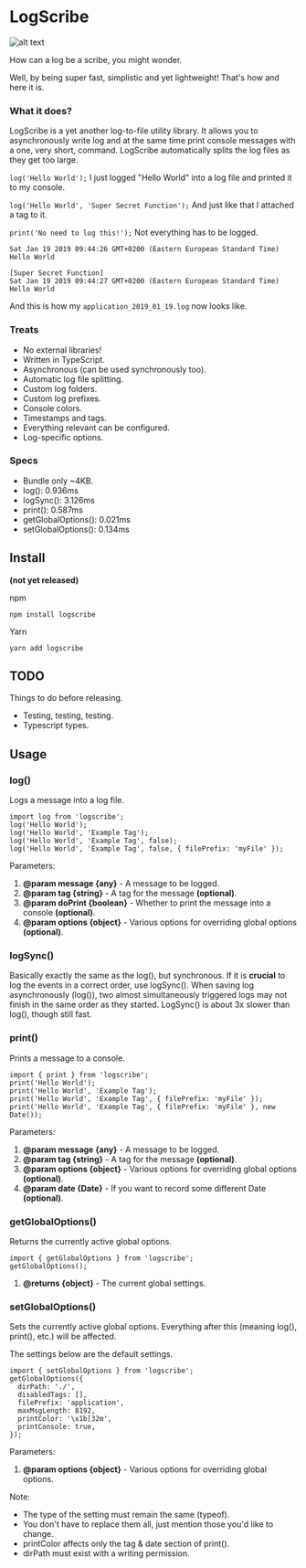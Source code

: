 # LogScribe

![alt text](https://github.com/ahoys/logscribe/blob/master/assets/logscribe_192.png "Logscribe")

How can a log be a scribe, you might wonder.

Well, by being super fast, simplistic and yet lightweight! That's how and here it is.

### What it does?
LogScribe is a yet another log-to-file utility library. It allows you to asynchronously write log and at the same time print console messages with a one, very short, command. LogScribe automatically splits the log files as they get too large.

`log('Hello World');`
I just logged "Hello World" into a log file and printed it to my console.

`log('Hello World', 'Super Secret Function');`
And just like that I attached a tag to it.

`print('No need to log this!');`
Not everything has to be logged.

```
Sat Jan 19 2019 09:44:26 GMT+0200 (Eastern European Standard Time)
Hello World

[Super Secret Function]
Sat Jan 19 2019 09:44:27 GMT+0200 (Eastern European Standard Time)
Hello World
```
And this is how my `application_2019_01_19.log` now looks like.

### Treats
- No external libraries!
- Written in TypeScript.
- Asynchronous (can be used synchronously too).
- Automatic log file splitting.
- Custom log folders.
- Custom log prefixes.
- Console colors.
- Timestamps and tags.
- Everything relevant can be configured.
- Log-specific options.

### Specs
- Bundle only ~4KB.
- log(): 0.936ms
- logSync(): 3.126ms
- print(): 0.587ms
- getGlobalOptions(): 0.021ms
- setGlobalOptions(): 0.134ms

## Install

**(not yet released)**

npm

`npm install logscribe`

Yarn

`yarn add logscribe`

## TODO
Things to do before releasing.
- Testing, testing, testing.
- Typescript types.

## Usage

### log()
Logs a message into a log file.
```
import log from 'logscribe';
log('Hello World');
log('Hello World', 'Example Tag');
log('Hello World', 'Example Tag', false);
log('Hello World', 'Example Tag', false, { filePrefix: 'myFile' });
```
Parameters:
1. **@param message {any}** - A message to be logged.
2. **@param tag {string}** - A tag for the message **(optional)**.
3. **@param doPrint {boolean}** - Whether to print the message into a console **(optional)**.
4. **@param options {object}** - Various options for overriding global options **(optional)**.

### logSync()
Basically exactly the same as the log(), but synchronous. If it is **crucial** to log the events in a correct order, use logSync(). When saving log asynchronously (log()), two almost simultaneously triggered logs may not finish in the same order as they started. LogSync() is about 3x slower than log(), though still fast.

### print()
Prints a message to a console.
```
import { print } from 'logscribe';
print('Hello World');
print('Hello World', 'Example Tag');
print('Hello World', 'Example Tag', { filePrefix: 'myFile' });
print('Hello World', 'Example Tag', { filePrefix: 'myFile' }, new Date());
```
Parameters:
1. **@param message {any}** - A message to be logged.
2. **@param tag {string}** - A tag for the message **(optional)**.
3. **@param options {object}** - Various options for overriding global options **(optional)**.
4. **@param date {Date}** - If you want to record some different Date **(optional)**.

### getGlobalOptions()
Returns the currently active global options.
```
import { getGlobalOptions } from 'logscribe';
getGlobalOptions();
```
1. **@returns {object}** - The current global settings.

### setGlobalOptions()
Sets the currently active global options. Everything after this (meaning log(), print(), etc.) will be affected.

The settings below are the default settings.
```
import { setGlobalOptions } from 'logscribe';
getGlobalOptions({
  dirPath: './',
  disabledTags: [],
  filePrefix: 'application',
  maxMsgLength: 8192,
  printColor: '\x1b[32m',
  printConsole: true,
});
```
Parameters:
1. **@param options {object}** - Various options for overriding global options.

Note:
- The type of the setting must remain the same (typeof).
- You don't have to replace them all, just mention those you'd like to change.
- printColor affects only the tag & date section of print().
- dirPath must exist with a writing permission.
